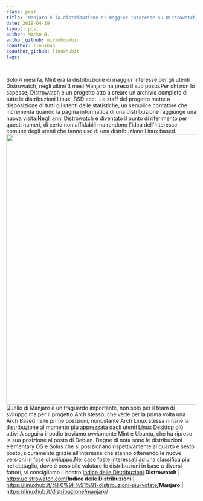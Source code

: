 ```yaml
---
class: post
title: 'Manjaro é la distribuzione di maggior interesse su Distrowatch'
date: 2018-04-19
layout: post
author: Mirko B.
author_github: mirkobrombin
coauthor: linuxhub
coauthor_github: linuxhubit
tags:

---
```

Solo 4 mesi fa, Mint era la distribuzione di maggior interesse per gli utenti Distrowatch, negli ultimi 3 mesi Manjaro ha preso il suo posto.Per chi non lo sapesse, Distrowatch é un progetto atto a creare un archivio completo di tutte le distribuzioni Linux, BSD ecc.. Lo staff del progetto mette a disposizione di tutti gli utenti delle statistiche, un semplice contatore che incrementa quando la pagina informatica di una distribuzione raggiunge una nuova visita.Negli anni Distrowatch é diventato il punto di riferimento per questi numeri, di certo non affidabili ma rendono l'idea dell'interesse comune degli utenti che fanno uso di una distribuzione Linux based.<a href="https://linuxhub.it/wordpress/wp-content/uploads/2018/04/Screenshot-2018-04-19-at-13.48.04.png"><img class="aligncenter size-full wp-image-4555 size-full wp-image-380" src="https://linuxhub.it/wordpress/wp-content/uploads/2018/04/Screenshot-2018-04-19-at-13.48.04.png" alt="" width="1266" height="714" /></a>Quello di Manjaro é un traguardo importante, non solo per il team di sviluppo ma per il progetto Arch stesso, che vede per la prima volta una Arch Based nelle prime posizioni, nonostante Arch Linux stessa rimane la distribuzione al momento piú apprezzata dagli utenti Linux Desktop piú attivi.A seguira il podio troviamo ovviamente Mint e Ubuntu, che ha ripreso la sua posizione al posto di Debian. Degne di nota sono le distribuzioni elementary OS e Solus che si posizionano rispettivamente al quarto e sesto posto, sicuramente grazie all'interesse che stanno ottenendo le nuove versioni in fase di sviluppo.Nel caso foste interessati ad una classifica piú nel dettaglio, dove é possibile valutare le distribuzioni in base a diversi fattori, vi consigliamo il nostro <a href="https://linuxhub.it/%F0%9F%91%91-distribuzioni-piu-votate/">Indice delle Distribuzioni</a>.<strong>Distrowatch</strong> | <a href="https://distrowatch.com/">https://distrowatch.com/</a><strong>Indice delle Distribuzioni</strong> | <a href="https://linuxhub.it/%F0%9F%91%91-distribuzioni-piu-votate/">https://linuxhub.it/%F0%9F%91%91-distribuzioni-piu-votate/</a><strong>Manjaro</strong> | <a href="https://linuxhub.it/distribuzione/manjaro/">https://linuxhub.it/distribuzione/manjaro/</a>